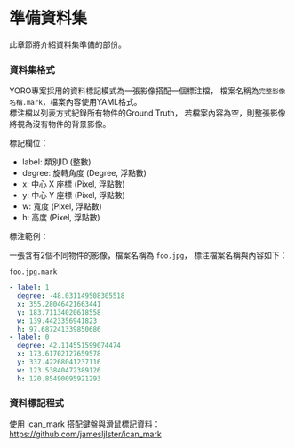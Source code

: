 # 準備資料集

此章節將介紹資料集準備的部份。

### 資料集格式

YORO專案採用的資料標記模式為一張影像搭配一個標注檔，
檔案名稱為`完整影像名稱.mark`，檔案內容使用YAML格式。  
標注檔以列表方式紀錄所有物件的Ground Truth，
若檔案內容為空，則整張影像將視為沒有物件的背景影像。

標記欄位：

-   label: 類別ID (整數)
-   degree: 旋轉角度 (Degree, 浮點數)
-   x: 中心 X 座標 (Pixel, 浮點數)
-   y: 中心 Y 座標 (Pixel, 浮點數)
-   w: 寬度 (Pixel, 浮點數)
-   h: 高度 (Pixel, 浮點數)

標注範例：

一張含有2個不同物件的影像，檔案名稱為 `foo.jpg`，
標注檔案名稱與內容如下：

`foo.jpg.mark`

```yaml
- label: 1
  degree: -48.031149508305518
  x: 355.28046421663441
  y: 183.71134020618558
  w: 139.4423356941823
  h: 97.687241339850686
- label: 0
  degree: 42.114551599074474
  x: 173.61702127659578
  y: 337.42268041237116
  w: 123.53840472389126
  h: 120.85490095921293
```

### 資料標記程式

使用 ican_mark 搭配鍵盤與滑鼠標記資料：  
<https://github.com/jamesljlster/ican_mark>
